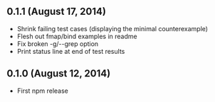 ## 0.1.1 (August 17, 2014)

* Shrink failing test cases (displaying the minimal counterexample)
* Flesh out fmap/bind examples in readme
* Fix broken -g/--grep option
* Print status line at end of test results

## 0.1.0 (August 12, 2014)

* First npm release

